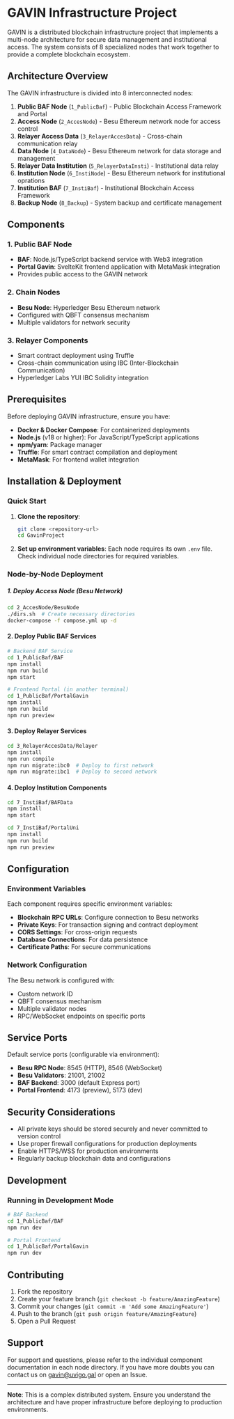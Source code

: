 # GAVIN Infrastructure Project

GAVIN is a distributed blockchain infrastructure project that implements a multi-node architecture for secure data management and institutional access. The system consists of 8 specialized nodes that work together to provide a complete blockchain ecosystem.

## Architecture Overview

The GAVIN infrastructure is divided into 8 interconnected nodes:

1. **Public BAF Node** (`1_PublicBaf`) - Public Blockchain Access Framework and Portal
2. **Access Node** (`2_AccesNode`) - Besu Ethereum network node for access control
3. **Relayer Access Data** (`3_RelayerAccesData`) - Cross-chain communication relay
4. **Data Node** (`4_DataNode`) - Besu Ethereum network for data storage and management
5. **Relayer Data Institution** (`5_RelayerDataInsti`) - Institutional data relay
6. **Institution Node** (`6_InstiNode`) - Besu Ethereum network for institutional oprations
7. **Institution BAF** (`7_InstiBaf`) - Institutional Blockchain Access Framework
8. **Backup Node** (`8_Backup`) - System backup and certificate management

## Components

### 1. Public BAF Node
- **BAF**: Node.js/TypeScript backend service with Web3 integration
- **Portal Gavin**: SvelteKit frontend application with MetaMask integration
- Provides public access to the GAVIN network

### 2. Chain Nodes
- **Besu Node**: Hyperledger Besu Ethereum network
- Configured with QBFT consensus mechanism
- Multiple validators for network security

### 3. Relayer Components
- Smart contract deployment using Truffle
- Cross-chain communication using IBC (Inter-Blockchain Communication)
- Hyperledger Labs YUI IBC Solidity integration

## Prerequisites

Before deploying GAVIN infrastructure, ensure you have:

- **Docker & Docker Compose**: For containerized deployments
- **Node.js** (v18 or higher): For JavaScript/TypeScript applications
- **npm/yarn**: Package manager
- **Truffle**: For smart contract compilation and deployment
- **MetaMask**: For frontend wallet integration

## Installation & Deployment

### Quick Start

1. **Clone the repository**:
   ```bash
   git clone <repository-url>
   cd GavinProject
2. **Set up environment variables**:
Each node requires its own `.env` file. Check individual node directories for required variables.

### Node-by-Node Deployment

##### 1. Deploy Access Node (Besu Network)
```bash
cd 2_AccesNode/BesuNode
./dirs.sh  # Create necessary directories
docker-compose -f compose.yml up -d
```

#### 2. Deploy Public BAF Services
```bash
# Backend BAF Service
cd 1_PublicBaf/BAF
npm install
npm run build
npm start

# Frontend Portal (in another terminal)
cd 1_PublicBaf/PortalGavin
npm install
npm run build
npm run preview
```

#### 3. Deploy Relayer Services
```bash
cd 3_RelayerAccesData/Relayer
npm install
npm run compile
npm run migrate:ibc0  # Deploy to first network
npm run migrate:ibc1  # Deploy to second network
```

#### 4. Deploy Institution Components
```bash
cd 7_InstiBaf/BAFData
npm install
npm start

cd 7_InstiBaf/PortalUni
npm install
npm run build
npm run preview
```

## Configuration

### Environment Variables

Each component requires specific environment variables:

- **Blockchain RPC URLs**: Configure connection to Besu networks
- **Private Keys**: For transaction signing and contract deployment
- **CORS Settings**: For cross-origin requests
- **Database Connections**: For data persistence
- **Certificate Paths**: For secure communications

### Network Configuration

The Besu network is configured with:
- Custom network ID
- QBFT consensus mechanism
- Multiple validator nodes
- RPC/WebSocket endpoints on specific ports

## Service Ports

Default service ports (configurable via environment):
- **Besu RPC Node**: 8545 (HTTP), 8546 (WebSocket)
- **Besu Validators**: 21001, 21002
- **BAF Backend**: 3000 (default Express port)
- **Portal Frontend**: 4173 (preview), 5173 (dev)

## Security Considerations

- All private keys should be stored securely and never committed to version control
- Use proper firewall configurations for production deployments
- Enable HTTPS/WSS for production environments
- Regularly backup blockchain data and configurations

## Development

### Running in Development Mode

```bash
# BAF Backend
cd 1_PublicBaf/BAF
npm run dev

# Portal Frontend
cd 1_PublicBaf/PortalGavin
npm run dev
```

## Contributing

1. Fork the repository
2. Create your feature branch (`git checkout -b feature/AmazingFeature`)
3. Commit your changes (`git commit -m 'Add some AmazingFeature'`)
4. Push to the branch (`git push origin feature/AmazingFeature`)
5. Open a Pull Request

## Support

For support and questions, please refer to the individual component documentation in each node directory. If you have more doubts you can contact us on <gavin@uvigo.gal> or open an Issue.

---

**Note**: This is a complex distributed system. Ensure you understand the architecture and have proper infrastructure before deploying to production environments.
